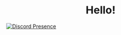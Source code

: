 <h1 align=center>Hello!</h1>

[![Discord Presence](https://lanyard.cnrad.dev/api/193823353943883786)](https://discord.com/users/193823353943883786)
<!--
**notcv6/notcv6** is a ✨ _special_ ✨ repository because its `README.md` (this file) appears on your GitHub profile.
Here are some ideas to get you started:
- 🔭 I’m currently working on ...
- 🌱 I’m currently learning ...
- 👯 I’m looking to collaborate on ...
- 🤔 I’m looking for help with ...
- 💬 Ask me about ...
- 📫 How to reach me: ...
- 😄 Pronouns: ...
- ⚡ Fun fact: ...
-->